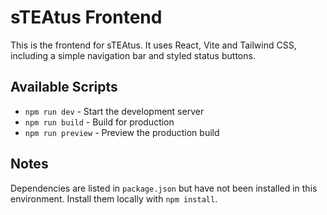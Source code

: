 # sTEAtus Frontend

This is the frontend for sTEAtus. It uses React, Vite and Tailwind CSS, including a simple navigation bar and styled status buttons.

## Available Scripts

- `npm run dev` - Start the development server
- `npm run build` - Build for production
- `npm run preview` - Preview the production build

## Notes

Dependencies are listed in `package.json` but have not been installed in this environment. Install them locally with `npm install`.
